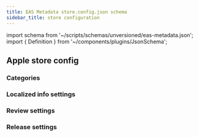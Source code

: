 ```yaml
---
title: EAS Metadata store.config.json schema
sidebar_title: store configuration
---
```


import schema from '~/scripts/schemas/unversioned/eas-metadata.json';
import { Definition } from '~/components/plugins/JsonSchema';


## Apple store config

<Definition schema={schema} path="#/definitions/AppleConfig" />

### Categories

<Definition schema={schema} path="#/definitions/apple/AppleCategory" />

### Localized info settings

<Definition schema={schema} path="#/definitions/apple/AppleInfo" />

### Review settings

<Definition schema={schema} path="#/definitions/apple/AppleReview" />

### Release settings

<Definition schema={schema} path="#/definitions/apple/AppleRelease" />
